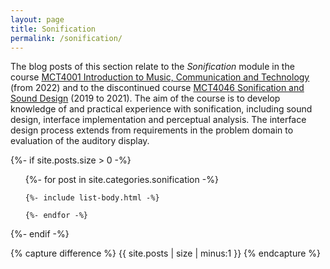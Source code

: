 ```yaml
---
layout: page
title: Sonification
permalink: /sonification/
---
```



The blog posts of this section relate to the *Sonification* module in the course [MCT4001 Introduction to Music, Communication and Technology](https://www.uio.no/studier/emner/hf/imv/MCT4001/) (from 2022) and to the discontinued course [MCT4046 Sonification and Sound Design](https://web.archive.org/web/20210518095718/https://www.ntnu.edu/studies/courses/MCT4046) (2019 to 2021). The aim of the course is to develop knowledge of and practical experience with sonification, including sound design, interface implementation and perceptual analysis. The interface design process extends from requirements in the problem domain to evaluation of the auditory display.

{%- if site.posts.size > 0 -%}

  <!-- <h2 class="post-list-heading">{{ page.list_title | default: "Posts" }}</h2> -->
  <ul class="post-list">
    {%- for post in site.categories.sonification -%}

    {%- include list-body.html -%}

    {%- endfor -%}

  </ul>
{%- endif -%}

  <!-- Hack from https://github.com/jekyll/jekyll/issues/2538 -->

{% capture difference %} {{ site.posts | size | minus:1 }} {% endcapture %}

  <!-- {% unless difference contains '-' %} -->
  <!-- ***No posts... yet.*** -->
   <!-- Your code will now be dependent on page.tags being empty -->
  <!-- {% endunless %} -->
